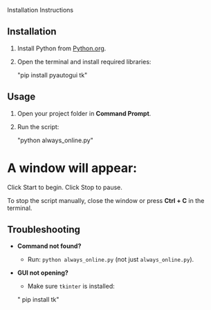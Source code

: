 Installation Instructions
## Installation

1. Install Python from [Python.org](https://www.python.org/downloads/).
2. Open the terminal and install required libraries:

   "pip install pyautogui tk"


## Usage

1. Open your project folder in **Command Prompt**.
2. Run the script:

  
   "python always_online.py"




# A window will appear:

Click Start to begin.
Click Stop to pause.

To stop the script manually, close the window or press **Ctrl + C** in the terminal.




## Troubleshooting

- **Command not found?**  
  - Run: `python always_online.py` (not just `always_online.py`).

- **GUI not opening?**  
  - Make sure `tkinter` is installed:  
    
  " pip install tk"
    
